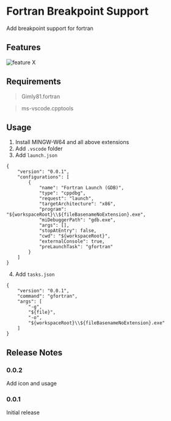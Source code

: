 # Fortran Breakpoint Support 

Add breakpoint support for fortran

## Features

![feature X](https://github.com/ekibun/FortranBreaker/blob/master/screenshot.png?raw=true)

## Requirements

> Gimly81.fortran

> ms-vscode.cpptools

## Usage

1. Install MINGW-W64 and all above extensions
2. Add ```.vscode``` folder
3. Add ```launch.json```
```
{
    "version": "0.0.1",
    "configurations": [
        {
            "name": "Fortran Launch (GDB)",
            "type": "cppdbg",
            "request": "launch",
            "targetArchitecture": "x86",
            "program": "${workspaceRoot}\\${fileBasenameNoExtension}.exe",
            "miDebuggerPath": "gdb.exe",
            "args": [],
            "stopAtEntry": false,
            "cwd": "${workspaceRoot}",
            "externalConsole": true,
            "preLaunchTask": "gfortran"
        }
    ]
}
```
4. Add ```tasks.json```
```
{
    "version": "0.0.1",
    "command": "gfortran",
    "args": [
        "-g",
        "${file}",
        "-o",
        "${workspaceRoot}\\${fileBasenameNoExtension}.exe"
    ]
}
```

## Release Notes

### 0.0.2

Add icon and usage

### 0.0.1

Initial release